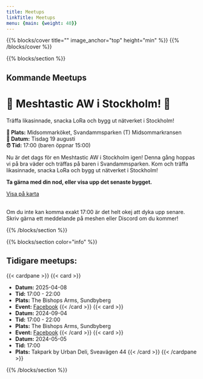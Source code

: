 ```yaml
---
title: Meetups
linkTitle: Meetups
menu: {main: {weight: 40}}
---
```


{{% blocks/cover title="" image_anchor="top" height="min" %}}
{{% /blocks/cover %}}

{{% blocks/section  %}}
## Kommande Meetups

<div class="container mt-5">
<div class="card shadow-lg">
<div class="card-body">
<h1 class="text-center text-primary">🍻 Meshtastic AW i Stockholm! 🍻</h1>
<p class="lead text-center">Träffa likasinnade, snacka LoRa och bygg ut nätverket i Stockholm!</p>

<div class="text-center my-4">
<strong>📍 Plats:</strong> <span>Midsommarköket, Svandammsparken (T) Midsommarkransen</span><br>
<strong>📅 Datum:</strong> <span>Tisdag 19 augusti</span><br>
<strong>⏰ Tid:</strong> <span>17:00 (baren öppnar 15:00)</span>
</div>

<p class="text-center">Nu är det dags för en Meshtastic AW i Stockholm igen! Denna gång hoppas vi på bra väder och träffas på baren i Svandammsparken. Kom och träffa likasinnade, snacka LoRa och bygg ut nätverket i Stockholm!</p>

<p class="text-center"><strong>Ta gärna med din nod, eller visa upp det senaste bygget.</strong></p>

<div class="text-center mt-4">
<a href="https://maps.app.goo.gl/n1XSUWvoUF7yNbzb6" class="btn btn-primary btn-lg" target="_blank"><i class="fas fa-map-marker-alt"></i> Visa på karta</a>
</div>

<!-- RSVP Tracker Container -->
<div id="rsvp-tracker-aw-19-8" class="mt-4"></div>

<br>
<p class="text-center">Om du inte kan komma exakt 17:00 är det helt okej att dyka upp senare. Skriv gärna ett meddelande på meshen eller Discord om du kommer!</p>
</div>
</div>
</div>

{{% /blocks/section %}}

{{% blocks/section color="info" %}}
## Tidigare meetups:
{{< cardpane >}}
{{< card >}}
* **Datum:** 2025-04-08
* **Tid:** 17:00 - 22:00
* **Plats:** The Bishops Arms, Sundbyberg
* **Event:** [Facebook](https://www.facebook.com/events/2766664646866905/)
{{< /card >}}
{{< card >}}
* **Datum:** 2024-09-04
* **Tid:** 17:00 - 22:00
* **Plats:** The Bishops Arms, Sundbyberg
* **Event:** [Facebook](https://www.facebook.com/events/1183504712869737/)
{{< /card >}}
{{< card >}}
* **Datum:** 2024-05-05
* **Tid:** 17:00
* **Plats:** Takpark by Urban Deli, Sveavägen 44 
{{< /card >}}
{{< /cardpane >}}

{{% /blocks/section %}}

<script src="/js/rsvp-tracker.js"></script>
<script>
document.addEventListener("DOMContentLoaded", function() {
    // Initialize RSVP tracker for the August 21 afterwork
    initRSVPTracker('AW 19/8');
});
</script>


